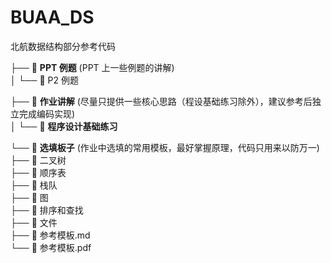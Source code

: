 # BUAA_DS
北航数据结构部分参考代码

├── 📁 **PPT 例题** (PPT 上一些例题的讲解)  
│   └── 📁 P2 例题   

├── 📁 **作业讲解** (尽量只提供一些核心思路（程设基础练习除外），建议参考后独立完成编码实现)  
│   └── 📁 **程序设计基础练习**   

└── 📁 **选填板子** (作业中选填的常用模板，最好掌握原理，代码只用来以防万一)  
    ├── 📁 二叉树  
    ├── 📁 顺序表  
    ├──  📁 栈队  
    ├── 📁 图  
    ├── 📁 排序和查找  
    ├── 📁 文件  
    ├── 📄 参考模板.md  
    └── 📄 参考模板.pdf  
